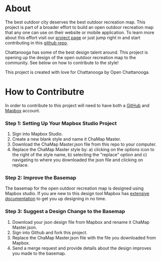 # About
The best outdoor city deserves the best outdoor recreation map. This project is part of a broader effort to build an open outdoor recreation map that any one can use on their website or mobile application. To learn more about this effort visit our [project page](http://openchattanooga.com/chamap/) or just jump right in and start contributing in this [github repo](https://github.com/openchattanooga/chamap). 

Chattanooga has some of the best design talent around. This project is opening up the design of the open outdoor recreation map to the community. See below on how to contribute to the style!

This project is created with love for Chattanooga by Open Chattanooga. 

# How to Contributre
In order to contribute to this project will need to have both a [GitHub](https://github.com/) and [Mapbox](https://www.mapbox.com) account. 
### Step 1: Setting Up Your Mapbox Studio Project
1. Sign into Mapbox Studio. 
2. Create a new blank style and name it ChaMap Master. 
3. Download the ChaMap Master.json file from this repo to your computer. 
4. Replace the ChaMap Master style by: a) clicking on the options icon to the right of the style name, b) selecting the "replace" option and c) navigating to where you downloaded the json file and clicking on replace.

### Step 2: Improve the Basemap
The basemap for the open outdoor recreation map is designed using Mapbox studio. If you are new to this design tool Mapbox has [extensive documentation](https://www.mapbox.com/help/#mapbox-studio) to get you up designing in no time.

### Step 3: Suggest a Design Change to the Basemap
1. Download your json design file from Mapbox and rename it ChaMap Master.json. 
2. Sign into Github and fork this project. 
3. Replace the ChaMap Master.json file with the file you downloaded from Mapbox. 
4. Send a merge request and provide details about the design improves you made to the basemap. 
